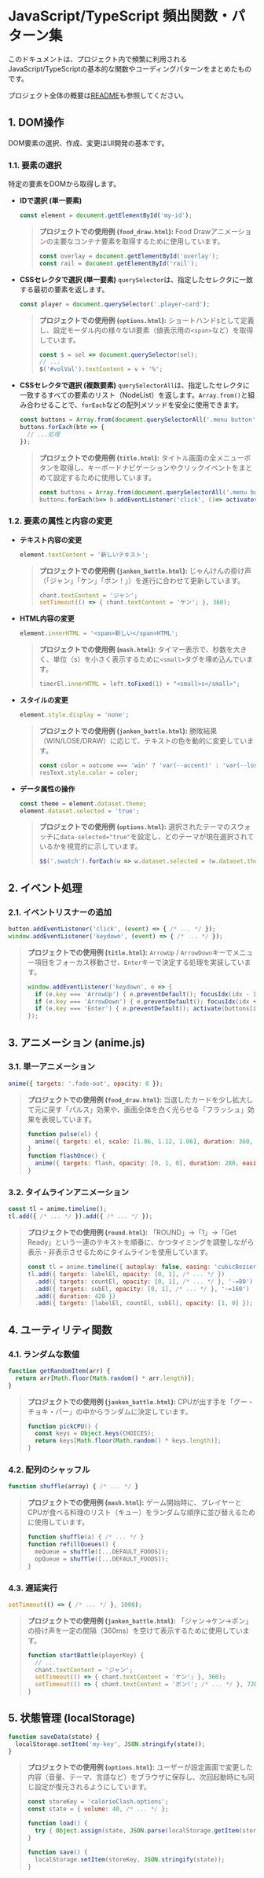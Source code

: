 # JavaScript/TypeScript 頻出関数・パターン集

このドキュメントは、プロジェクト内で頻繁に利用されるJavaScript/TypeScriptの基本的な関数やコーディングパターンをまとめたものです。

プロジェクト全体の概要は[README](../README.md)も参照してください。

## 1. DOM操作

DOM要素の選択、作成、変更はUI開発の基本です。

### 1.1. 要素の選択

特定の要素をDOMから取得します。

- **IDで選択 (単一要素)**
  ```javascript
  const element = document.getElementById('my-id');
  ```
  > **プロジェクトでの使用例 (`food_draw.html`):**
  > Food Drawアニメーションの主要なコンテナ要素を取得するために使用しています。
  > ```javascript
  > const overlay = document.getElementById('overlay');
  > const rail = document.getElementById('rail');
  > ```

- **CSSセレクタで選択 (単一要素)**
  `querySelector`は、指定したセレクタに一致する最初の要素を返します。
  ```javascript
  const player = document.querySelector('.player-card');
  ```
  > **プロジェクトでの使用例 (`options.html`):**
  > ショートハンド`$`として定義し、設定モーダル内の様々なUI要素（値表示用の`<span>`など）を取得しています。
  > ```javascript
  > const $ = sel => document.querySelector(sel);
  > // ...
  > $('#volVal').textContent = v + '%';
  > ```

- **CSSセレクタで選択 (複数要素)**
  `querySelectorAll`は、指定したセレクタに一致するすべての要素のリスト（NodeList）を返します。`Array.from()`と組み合わせることで、`forEach`などの配列メソッドを安全に使用できます。
  ```javascript
  const buttons = Array.from(document.querySelectorAll('.menu button'));
  buttons.forEach(btn => {
    // ...処理
  });
  ```
  > **プロジェクトでの使用例 (`title.html`):**
  > タイトル画面の全メニューボタンを取得し、キーボードナビゲーションやクリックイベントをまとめて設定するために使用しています。
  > ```javascript
  > const buttons = Array.from(document.querySelectorAll('.menu button'));
  > buttons.forEach(b=> b.addEventListener('click', ()=> activate(b)) );
  > ```

### 1.2. 要素の属性と内容の変更

- **テキスト内容の変更**
  ```javascript
  element.textContent = '新しいテキスト';
  ```
  > **プロジェクトでの使用例 (`janken_battle.html`):**
  > じゃんけんの掛け声（「ジャン」「ケン」「ポン！」）を進行に合わせて更新しています。
  > ```javascript
  > chant.textContent = 'ジャン';
  > setTimeout(() => { chant.textContent = 'ケン'; }, 360);
  > ```

- **HTML内容の変更**
  ```javascript
  element.innerHTML = '<span>新しい</span>HTML';
  ```
  > **プロジェクトでの使用例 (`mash.html`):**
  > タイマー表示で、秒数を大きく、単位（s）を小さく表示するために`<small>`タグを埋め込んでいます。
  > ```javascript
  > timerEl.innerHTML = left.toFixed(1) + "<small>s</small>";
  > ```

- **スタイルの変更**
  ```javascript
  element.style.display = 'none';
  ```
  > **プロジェクトでの使用例 (`janken_battle.html`):**
  > 勝敗結果（WIN/LOSE/DRAW）に応じて、テキストの色を動的に変更しています。
  > ```javascript
  > const color = outcome === 'win' ? 'var(--accent)' : 'var(--lose)';
  > resText.style.color = color;
  > ```

- **データ属性の操作**
  ```javascript
  const theme = element.dataset.theme;
  element.dataset.selected = 'true';
  ```
  > **プロジェクトでの使用例 (`options.html`):**
  > 選択されたテーマのスウォッチに`data-selected="true"`を設定し、どのテーマが現在選択されているかを視覚的に示しています。
  > ```javascript
  > $$('.swatch').forEach(w => w.dataset.selected = (w.dataset.theme === state.theme));
  > ```

## 2. イベント処理

### 2.1. イベントリスナーの追加

```javascript
button.addEventListener('click', (event) => { /* ... */ });
window.addEventListener('keydown', (event) => { /* ... */ });
```
> **プロジェクトでの使用例 (`title.html`):**
> `ArrowUp` / `ArrowDown`キーでメニュー項目をフォーカス移動させ、`Enter`キーで決定する処理を実装しています。
> ```javascript
> window.addEventListener('keydown', e => {
>   if (e.key === 'ArrowUp') { e.preventDefault(); focusIdx(idx - 1); }
>   if (e.key === 'ArrowDown') { e.preventDefault(); focusIdx(idx + 1); }
>   if (e.key === 'Enter') { e.preventDefault(); activate(buttons[idx]); }
> });
> ```

## 3. アニメーション (anime.js)

### 3.1. 単一アニメーション

```javascript
anime({ targets: '.fade-out', opacity: 0 });
```
> **プロジェクトでの使用例 (`food_draw.html`):**
> 当選したカードを少し拡大して元に戻す「パルス」効果や、画面全体を白く光らせる「フラッシュ」効果を表現しています。
> ```javascript
> function pulse(el) {
>   anime({ targets: el, scale: [1.06, 1.12, 1.06], duration: 360, easing: 'easeInOutQuad' });
> }
> function flashOnce() {
>   anime({ targets: flash, opacity: [0, 1, 0], duration: 280, easing: 'easeOutQuad' });
> }
> ```

### 3.2. タイムラインアニメーション

```javascript
const tl = anime.timeline();
tl.add({ /* ... */ }).add({ /* ... */ });
```
> **プロジェクトでの使用例 (`round.html`):**
> 「ROUND」→「1」→「Get Ready」という一連のテキストを順番に、かつタイミングを調整しながら表示・非表示させるためにタイムラインを使用しています。
> ```javascript
> const tl = anime.timeline({ autoplay: false, easing: 'cubicBezier(.2,.8,.2,1)' });
> tl.add({ targets: labelEl, opacity: [0, 1], /* ... */ })
>   .add({ targets: countEl, opacity: [0, 1], /* ... */ }, '-=80')
>   .add({ targets: subEl, opacity: [0, 1], /* ... */ }, '-=160')
>   .add({ duration: 420 })
>   .add({ targets: [labelEl, countEl, subEl], opacity: [1, 0] });
> ```

## 4. ユーティリティ関数

### 4.1. ランダムな数値

```javascript
function getRandomItem(arr) {
  return arr[Math.floor(Math.random() * arr.length)];
}
```
> **プロジェクトでの使用例 (`janken_battle.html`):**
> CPUが出す手を「グー・チョキ・パー」の中からランダムに決定しています。
> ```javascript
> function pickCPU() {
>   const keys = Object.keys(CHOICES);
>   return keys[Math.floor(Math.random() * keys.length)];
> }
> ```

### 4.2. 配列のシャッフル

```javascript
function shuffle(array) { /* ... */ }
```
> **プロジェクトでの使用例 (`mash.html`):**
> ゲーム開始時に、プレイヤーとCPUが食べる料理のリスト（キュー）をランダムな順序に並び替えるために使用しています。
> ```javascript
> function shuffle(a) { /* ... */ }
> function refillQueues() {
>   meQueue = shuffle([...DEFAULT_FOODS]);
>   opQueue = shuffle([...DEFAULT_FOODS]);
> }
> ```

### 4.3. 遅延実行

```javascript
setTimeout(() => { /* ... */ }, 1000);
```
> **プロジェクトでの使用例 (`janken_battle.html`):**
> 「ジャン→ケン→ポン」の掛け声を一定の間隔（360ms）を空けて表示するために使用しています。
> ```javascript
> function startBattle(playerKey) {
>   // ...
>   chant.textContent = 'ジャン';
>   setTimeout(() => { chant.textContent = 'ケン'; }, 360);
>   setTimeout(() => { chant.textContent = 'ポン!'; /* ... */ }, 720);
> }
> ```

## 5. 状態管理 (localStorage)

```javascript
function saveData(state) {
  localStorage.setItem('my-key', JSON.stringify(state));
}
```
> **プロジェクトでの使用例 (`options.html`):**
> ユーザーが設定画面で変更した内容（音量、テーマ、言語など）をブラウザに保存し、次回起動時にも同じ設定が復元されるようにしています。
> ```javascript
> const storeKey = 'calorieClash.options';
> const state = { volume: 40, /* ... */ };
>
> function load() {
>   try { Object.assign(state, JSON.parse(localStorage.getItem(storeKey)) || {}); } catch (_) {}
> }
>
> function save() {
>   localStorage.setItem(storeKey, JSON.stringify(state));
> }
> ```
